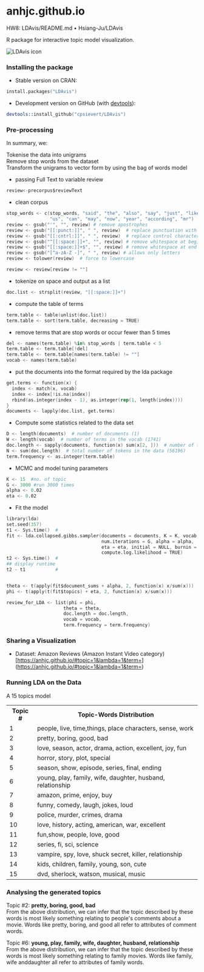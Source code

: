 # anhjc.github.io

HW8: LDAvis/README.md • Hsiang-Ju/LDAvis

R package for interactive topic model visualization.

![LDAvis icon](https://drive.google.com/file/d/0B8K7WlisIh3YYlF0M1BMcTg5SXM/view)


### Installing the package

* Stable version on CRAN:

```s
install.packages("LDAvis")
```

* Development version on GitHub (with [devtools](http://cran.r-project.org/web/packages/devtools/index.html)):

```s
devtools::install_github("cpsievert/LDAvis")
```
### Pre-processing
In summary, we:

Tokenise the data into unigrams</br>
Remove stop words from the dataset</br>
Transform the unigrams to vector form by using the bag of words model</br>

* passing Full Text to variable review
```s
review<-precorpus$reviewText 
```

* clean corpus
```s
stop_words <- c(stop_words, "said", "the", "also", "say", "just", "like","for", 
                "us", "can", "may", "now", "year", "according", "mr")
review <- gsub("'", "", review) # remove apostrophes
review <- gsub("[[:punct:]]", " ", review)  # replace punctuation with space
review <- gsub("[[:cntrl:]]", " ", review)  # replace control characters with space
review <- gsub("^[[:space:]]+", "", review) # remove whitespace at beginning of documents
review <- gsub("[[:space:]]+$", "", review) # remove whitespace at end of documents
review <- gsub("[^a-zA-Z -]", " ", review) # allows only letters
review <- tolower(review)  # force to lowercase

review <- review[review != ""]
```

* tokenize on space and output as a list
```s
doc.list <- strsplit(review, "[[:space:]]+")
```

* compute the table of terms
```s
term.table <- table(unlist(doc.list))
term.table <- sort(term.table, decreasing = TRUE)
```

* remove terms that are stop words or occur fewer than 5 times
```s
del <- names(term.table) %in% stop_words | term.table < 5
term.table <- term.table[!del]
term.table <- term.table[names(term.table) != ""]
vocab <- names(term.table)
```

* put the documents into the format required by the lda package
```s
get.terms <- function(x) {
  index <- match(x, vocab)
  index <- index[!is.na(index)]
  rbind(as.integer(index - 1), as.integer(rep(1, length(index))))
}
documents <- lapply(doc.list, get.terms)
```

* Compute some statistics related to the data set
```s
D <- length(documents)  # number of documents (1)
W <- length(vocab)  # number of terms in the vocab (1741)
doc.length <- sapply(documents, function(x) sum(x[2, ]))  # number of tokens per document [312, 288, 170, 436, 291, ...]
N <- sum(doc.length)  # total number of tokens in the data (56196)
term.frequency <- as.integer(term.table) 
```

* MCMC and model tuning parameters
```s
K <- 15  #no. of topic
G <- 3000 #run 3000 times
alpha <- 0.02 
eta <- 0.02
```

* Fit the model
```s
library(lda) 
set.seed(357) 
t1 <- Sys.time()  #
fit <- lda.collapsed.gibbs.sampler(documents = documents, K = K, vocab = vocab, 
                                   num.iterations = G, alpha = alpha, 
                                   eta = eta, initial = NULL, burnin = 0,
                                   compute.log.likelihood = TRUE)
t2 <- Sys.time()  #
## display runtime
t2 - t1           #


theta <- t(apply(fit$document_sums + alpha, 2, function(x) x/sum(x)))
phi <- t(apply(t(fit$topics) + eta, 2, function(x) x/sum(x)))

review_for_LDA <- list(phi = phi,
                     theta = theta,
                     doc.length = doc.length,
                     vocab = vocab,
                     term.frequency = term.frequency)
```


### Sharing a Visualization

* Dataset: Amazon Reviews (Amazon Instant Video category) 
[https://anhjc.github.io/#topic=1&lambda=1&term=]
(https://anhjc.github.io/#topic=1&lambda=1&term=)



### Running LDA on the Data
A 15 topics model
<table>
   <th>Topic #</th>
   <th>Topic-Words Distribution</th>
   <tr>
      <td>1</td>
      <td>people, live, time,things, place characters, sense, work</td>
   </tr>
   <tr>
      <td>2</td>
      <td>pretty, boring, good, bad</td>
   </tr>
   <tr>
      <td>3</td>
      <td>love, season, actor, drama, action, excellent, joy, fun</td>
   </tr>
   <tr>
      <td>4</td>
      <td>horror, story, plot, special</td>
   </tr>
   <tr>
      <td>5</td>
      <td>season, show, episode, series, final, ending</td>
   </tr>
   <tr>
      <td>6</td>
      <td>young, play, family, wife, daughter, husband, relationship</td>
   </tr>
   <tr>
      <td>7</td>
      <td>amazon, prime, enjoy, buy</td>
   </tr>
   <tr>
      <td>8</td>
      <td>funny, comedy, laugh, jokes, loud</td>
   </tr>
   <tr>
      <td>9</td>
      <td>police, murder, crimes, drama</td>
   </tr>
   <tr>
      <td>10</td>
      <td>love, history, acting, american, war, excellent</td>
   </tr>
   <tr>
      <td>11</td>
      <td>fun,show, people, love, good</td>
   </tr>
   <tr>
      <td>12</td>
      <td>series, fi, sci, science</td>
   </tr>
   <tr>
      <td>13</td>
      <td>vampire, spy, love, shuck secret, killer, relationship</td>
   </tr>
   <tr>
      <td>14</td>
      <td>kids, children, family, young, son, cute</td>
   </tr>
   <tr>
      <td>15</td>
      <td>dvd, sherlock, watson, musical, music</td>
   </tr>
</table>

### Analysing the generated topics
Topic #2:
<b>pretty, boring, good, bad</b></br>
From the above distribution, we can infer that the topic described by these words is most likely something relating to people's comments about a movie. Words like pretty, boring, and good all refer to attributes of comment words. 

Topic #6:
<b>young, play, family, wife, daughter, husband, relationship</b></br>
From the above distribution, we can infer that the topic described by these words is most likely something relating to family movies. Words like family, wife anddaughter all refer to attributes of family words.

